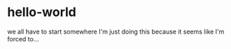 # hello-world
we all have to start somewhere
I'm just doing this because it seems like I'm forced to...
